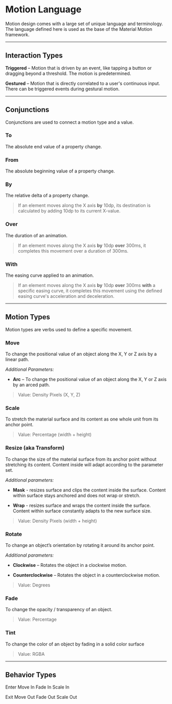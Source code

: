 # Motion Language

Motion design comes with a large set of unique language and terminology. The language defined here is used as the base of the Material Motion framework.

---

## Interaction Types

**Triggered** – Motion that is driven by an event, like tapping a button or dragging beyond a threshold. The motion is predetermined.

**Gestured** – Motion that is directly correlated to a user's continuous input. There can be triggered events during gestural motion.

---

## Conjunctions


Conjunctions are used to connect a motion type and a value.


### To

The absolute end value of a property change.


### From

The absolute beginning value of a property change.


### By

The relative delta of a property change.

> If an element moves along the X axis **by** 10dp, its destination is calculated by adding 10dp to its current X-value.


### Over

The duration of an animation.

> If an element moves along the X axis **by** 10dp **over** 300ms, it completes this movement over a duration of 300ms.


### With

The easing curve applied to an animation.

> If an element moves along the X axis **by** 10dp **over** 300ms **with** a specific easing curve, it completes this movement using the defined easing curve's acceleration and deceleration.


---

## Motion Types


Motion types are verbs used to define a specific movement.


### Move

To change the positional value of an object along the X, Y or Z axis by a linear path.

*Additional Parameters:*

* **Arc** – To change the positional value of an object along the X, Y or Z axis by an arced path.

> Value: Density Pixels (X, Y, Z)

### Scale

To stretch the material surface and its content as one whole unit from its anchor point.

> Value: Percentage (width + height)


### Resize (aka Transform)

To change the size of the material surface from its anchor point without stretching its content. Content inside will adapt according to the parameter set.

*Additional parameters:*

* **Mask** - resizes surface and clips the content inside the surface. Content within surface stays anchored and does not wrap or stretch.

* **Wrap** - resizes surface and wraps the content inside the surface. Content within surface constantly adapts to the new surface size.

> Value: Density Pixels (width + height)


### Rotate

To change an object’s orientation by rotating it around its anchor point.

*Additional parameters:*

* **Clockwise** – Rotates the object in a clockwise motion.

* **Counterclockwise** – Rotates the object in a counterclockwise motion.


> Value: Degrees


### Fade

To change the opacity / transparency of an object.

> Value: Percentage


### Tint

To change the color of an object by fading in a solid color surface

> Value: RGBA

---

## Behavior Types

Enter
Move In
Fade In
Scale In

Exit
Move Out
Fade Out
Scale Out